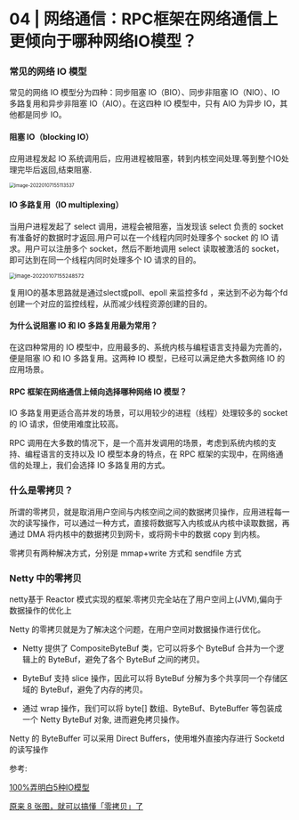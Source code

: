 # 04 | 网络通信：RPC框架在网络通信上更倾向于哪种网络IO模型？

### 常见的网络 IO 模型

常见的网络 IO 模型分为四种：同步阻塞 IO（BIO）、同步非阻塞 IO（NIO）、IO 多路复用和异步非阻塞 IO（AIO）。在这四种 IO 模型中，只有 AIO 为异步 IO，其他都是同步 IO。

#### 阻塞 IO（blocking IO）

应用进程发起 IO 系统调用后，应用进程被阻塞，转到内核空间处理.等到整个IO处理完毕后返回,结束阻塞.

<img src="C:\Users\Administrator\AppData\Roaming\Typora\typora-user-images\image-20220107155113537.png" alt="image-20220107155113537" style="zoom:60%;" />



#### IO 多路复用（IO multiplexing）

当用户进程发起了 select 调用，进程会被阻塞，当发现该 select 负责的 socket 有准备好的数据时才返回.用户可以在一个线程内同时处理多个 socket 的 IO 请求。用户可以注册多个 socket，然后不断地调用 select 读取被激活的 socket，即可达到在同一个线程内同时处理多个 IO 请求的目的。

<img src="C:\Users\Administrator\AppData\Roaming\Typora\typora-user-images\image-20220107155248572.png" alt="image-20220107155248572" style="zoom:67%;" />

复用IO的基本思路就是通过slect或poll、epoll 来监控多fd ，来达到不必为每个fd创建一个对应的监控线程，从而减少线程资源创建的目的。

#### 为什么说阻塞 IO 和 IO 多路复用最为常用？

在这四种常用的 IO 模型中，应用最多的、系统内核与编程语言支持最为完善的，便是阻塞 IO 和 IO 多路复用。这两种 IO 模型，已经可以满足绝大多数网络 IO 的应用场景。

#### RPC 框架在网络通信上倾向选择哪种网络 IO 模型？

IO 多路复用更适合高并发的场景，可以用较少的进程（线程）处理较多的 socket 的 IO 请求，但使用难度比较高。

RPC 调用在大多数的情况下，是一个高并发调用的场景，考虑到系统内核的支持、编程语言的支持以及 IO 模型本身的特点，在 RPC 框架的实现中，在网络通信的处理上，我们会选择 IO 多路复用的方式。

### 什么是零拷贝？

所谓的零拷贝，就是取消用户空间与内核空间之间的数据拷贝操作，应用进程每一次的读写操作，可以通过一种方式，直接将数据写入内核或从内核中读取数据，再通过 DMA 将内核中的数据拷贝到网卡，或将网卡中的数据 copy 到内核。

零拷贝有两种解决方式，分别是  mmap+write  方式和  sendfile  方式

### Netty 中的零拷贝

netty基于 Reactor 模式实现的框架.零拷贝完全站在了用户空间上(JVM),偏向于数据操作的优化上

Netty 的零拷贝就是为了解决这个问题，在用户空间对数据操作进行优化。

- Netty 提供了 CompositeByteBuf 类，它可以将多个 ByteBuf 合并为一个逻辑上的  ByteBuf，避免了各个 ByteBuf 之间的拷贝。

- ByteBuf 支持 slice 操作，因此可以将 ByteBuf 分解为多个共享同一个存储区域的 ByteBuf，避免了内存的拷贝。

* 通过 wrap 操作，我们可以将 byte[] 数组、ByteBuf、ByteBuffer  等包装成一个 Netty ByteBuf 对象, 进而避免拷贝操作。

Netty  的  ByteBuffer 可以采用 Direct Buffers，使用堆外直接内存进行 Socketd 的读写操作



参考:

[100%弄明白5种IO模型](https://zhuanlan.zhihu.com/p/115912936)

[原来 8 张图，就可以搞懂「零拷贝」了](https://zhuanlan.zhihu.com/p/258513662)